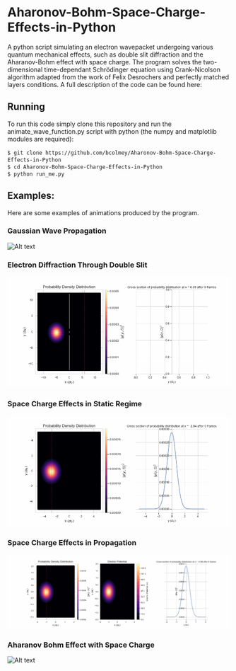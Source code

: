 # Aharonov-Bohm-Space-Charge-Effects-in-Python
A python script simulating an electron wavepacket undergoing various quantum mechanical effects, such as double slit diffraction and the Aharanov-Bohm effect with space charge. The program solves the two-dimensional time-dependant Schrödinger equation using Crank-Nicolson algorithm adapted from the work of Felix Desrochers and perfectly matched layers conditions. A full description of the code can be found here:

## Running

To run this code simply clone this repository and run the animate_wave_function.py script with python (the numpy and matplotlib modules are required):
 
```
$ git clone https://github.com/bcolmey/Aharonov-Bohm-Space-Charge-Effects-in-Python
$ cd Aharonov-Bohm-Space-Charge-Effects-in-Python
$ python run_me.py 
```

## Examples:

Here are some examples of animations produced by the program. 
### Gaussian Wave Propagation
![Alt text](https://github.com/bcolmey/Aharonov-Bohm-Space-Charge-Effects-in-Python/blob/main/Animations/Wave_propagation.gif](https://github.com/bcolmey/Aharonov-Bohm-Space-Charge-Effects-in-Python/blob/main/Animations/Wave_propagation.gif)?raw=true "Title")

### Electron Diffraction Through Double Slit
![Alt text](https://github.com/bcolmey/Aharonov-Bohm-Space-Charge-Effects-in-Python/blob/main/Animations/Diffraction.gif?raw=true "Title")

### Space Charge Effects in Static Regime
![Alt text](https://github.com/bcolmey/Aharonov-Bohm-Space-Charge-Effects-in-Python/blob/main/Animations/Wave_propagation.gif?raw=true "Title")

### Space Charge Effects in Propagation
![Alt text](https://github.com/bcolmey/Aharonov-Bohm-Space-Charge-Effects-in-Python/blob/main/Animations/Space_charge_moving.gif?raw=true "Title")

### Aharanov Bohm Effect with Space Charge
![Alt text](https://github.com/bcolmey/Aharonov-Bohm-Space-Charge-Effects-in-Python/blob/main/Animations/AB_demonstration.gif?raw=true "Title")
